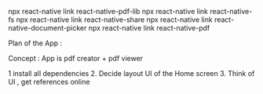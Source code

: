 npx react-native link react-native-pdf-lib
npx react-native link react-native-fs
npx react-native link react-native-share
npx react-native link react-native-document-picker
npx react-native link react-native-pdf


Plan of the App : 

Concept : App is pdf creator + pdf viewer 

1 install all dependencies 
2. Decide layout UI of the Home screen 
3. Think of UI , get references online 

